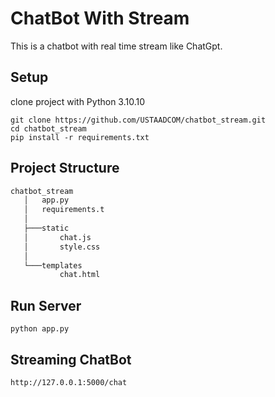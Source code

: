 # ChatBot With Stream
This is a chatbot with real time stream like ChatGpt.

## Setup
  
  clone project with Python 3.10.10
  ```code
  git clone https://github.com/USTAADCOM/chatbot_stream.git
  cd chatbot_stream
  pip install -r requirements.txt
  ```
## Project Structure

```bash
chatbot_stream
   │   app.py
   │   requirements.t
   │
   ├───static
   │       chat.js
   │       style.css
   │
   └───templates
           chat.html
```

## Run Server  
```code
python app.py
```

## Streaming ChatBot 
```code
http://127.0.0.1:5000/chat
```